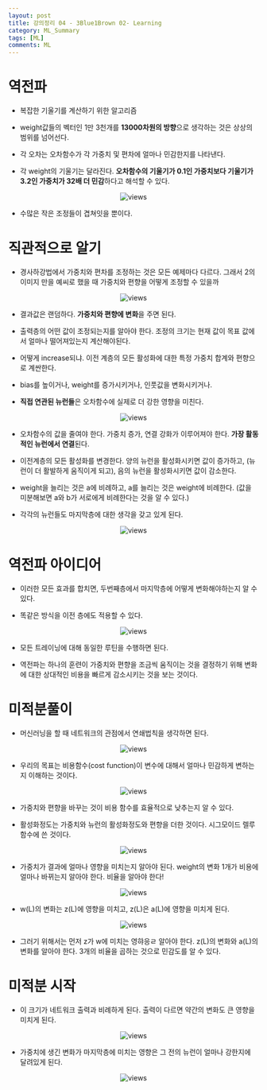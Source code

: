 ```yaml
---
layout: post
title: 강의정리 04 - 3Blue1Brown 02- Learning
category: ML_Summary
tags: [ML]
comments: ML
---
```


# 역전파

- 복잡한 기울기를 계산하기 위한 알고리즘

- weight값들의 벡터인 1만 3천개를 **13000차원의 방향**으로 생각하는 것은 상상의 범위를 넘어선다.

- 각 오차는 오차함수가 각 가중치 및 편차에 얼마나 민감한지를 나타낸다.

- 각 weight의 기울기는 달라진다. **오차함수의 기울기가 0.1인 가중치보다 기울기가 3.2인 가중치가 32배 더 민감**하다고 해석할 수 있다.

<center>
<figure>
<img src="https://imgur.com/hSnIKy7.png" alt="views">
<figcaption></figcaption>
</figure>
</center>


- 수많은 작은 조정들이 겹쳐잇을 뿐이다.

# 직관적으로 알기

- 경사하강법에서 가중치와 편차를 조정하는 것은 모든 예제마다 다르다. 그래서 2의 이미지 만을 예씨로 했을 때 가중치와 편향을 어떻게 조정할 수 있을까

<center>
<figure>
<img src="https://imgur.com/GkNHFWY.png" alt="views">
<figcaption></figcaption>
</figure>
</center>


- 결과값은 랜덤하다. **가중치와 편향에 변화**을 주면 된다.

- 출력층의 어떤 값이 조정되는지를 알아야 한다. 조정의 크기는 현재 값이 목표 값에서 얼마나 떨어져있는지 계산해야된다.

- 어떻게 increase되냐. 이전 계층의 모든 활성화에 대한 특정 가중치 합계와 편향으로 계싼한다.

- bias를 높이거나, weight를 증가시키거나, 인풋값을 변화시키거나.

- **직접 연관된 뉴런들**은 오차함수에 실제로 더 강한 영향을 미친다.

<center>
<figure>
<img src="https://imgur.com/FmKbZiL.png" alt="views">
<figcaption></figcaption>
</figure>
</center>


- 오차함수의 값을 줄여야 한다. 가중치 증가, 연결 강화가 이루어져야 한다. **가장 활동적인 뉴런에서 연결**된다.



- 이전계층의 모든 활성화를 변경한다. 양의 뉴런을 활성화시키면 값이 증가하고, (뉴런이 더 활발하게 움직이게 되고), 음의 뉴런을 활성화시키면 값이 감소한다.

- weight을 늘리는 것은 a에 비례하고, a를 늘리는 것은 weight에 비례한다. (값을 미분해보면 a와 b가 서로에게 비례한다는 것을 알 수 있다.)

- 각각의 뉴런들도 마지막층에 대한 생각을 갖고 있게 된다.

<center>
<figure>
<img src="https://imgur.com/ypv0ExU.png" alt="views">
<figcaption></figcaption>
</figure>
</center>

# 역전파 아이디어

- 이러한 모든 효과를 합치면, 두번째층에서 마지막층에 어떻게 변화해야하는지 알 수 있다.

- 똑같은 방식을 이전 층에도 적용할 수 있다.

<center>
<figure>
<img src="https://imgur.com/ypv0ExU.png" alt="views">
<figcaption></figcaption>
</figure>
</center>

- 모든 트레이닝에 대해 동일한 루틴을 수행하면 된다.

- 역전파는 하나의 훈련이 가중치와 편향을 조금씩 움직이는 것을 결정하기 위해 변화에 대한 상대적인 비용을 빠르게 감소시키는 것을 보는 것이다.


# 미적분풀이

- 머신러닝을 할 때 네트워크의 관점에서 연쇄법칙을 생각하면 된다.

<center>
<figure>
<img src="https://imgur.com/FoHJENo.png" alt="views">
<figcaption></figcaption>
</figure>
</center>

- 우리의 목표는 비용함수(cost function)이 변수에 대해서 얼마나 민감하게 변하는지 이해하는 것이다.

<center>
<figure>
<img src="https://imgur.com/43zcK4B.png" alt="views">
<figcaption></figcaption>
</figure>
</center>

- 가중치와 편향을 바꾸는 것이 비용 함수를 효율적으로 낮추는지 알 수 있다.

- 활성화정도는 가중치와 뉴런의 활성화정도와 편향을 더한 것이다.  시그모이드 렐루함수에 쓴 것이다.

<center>
<figure>
<img src="https://imgur.com/QUHAU0x.png" alt="views">
<figcaption></figcaption>
</figure>
</center>

- 가중치가 결과에 얼마나 영향을 미치는지 알아야 된다. weight의 변화 1개가 비용에 얼마나 바뀌는지 알아야 한다. 비율을 알아야 한다!

<center>
<figure>
<img src="https://imgur.com/aoSykIc.png" alt="views">
<figcaption></figcaption>
</figure>
</center>

- w(L)의 변화는 z(L)에 영향을 미치고, z(L)은 a(L)에 영향을 미치게 된다.

<center>
<figure>
<img src="https://imgur.com/UV2OMHt.png" alt="views">
<figcaption></figcaption>
</figure>
</center>

- 그러기 위해서는 먼저 z가 w에 미치는 영햐응ㄹ 알아야 한다. z(L)의 변화와 a(L)의 변화를 알아야 한다. 3개의 비율을 곱하는 것으로 민감도를 알 수 있다.

# 미적분 시작

- 이 크기가 네트워크 출력과 비례하게 된다. 출력이 다르면 약간의 변화도 큰 영향을 미치게 된다.

<center>
<figure>
<img src="https://imgur.com/wCHzeHd.png" alt="views">
<figcaption></figcaption>
</figure>
</center>

- 가중치에 생긴 변화가 마지막층에 미치는 영향은 그 전의 뉴런이 얼마나 강한지에 달려있게 된다. 

<center>
<figure>
<img src="https://imgur.com/QiDjA1U.png" alt="views">
<figcaption></figcaption>
</figure>
</center>